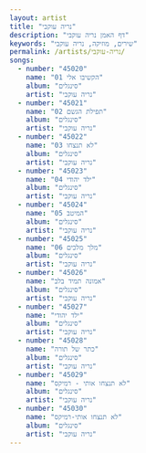 ```yaml
---
layout: artist
title: "נריה עוקבי"
description: "דף האמן נריה עוקבי"
keywords: "שירים, מוזיקה, נריה עוקבי"
permalink: /artists/נריה-עוקבי/
songs:
  - number: "45020"
    name: "01 הקשיבו אלי"
    album: "סינגלים"
    artist: "נריה עוקבי"
  - number: "45021"
    name: "02 תפילת הגשם"
    album: "סינגלים"
    artist: "נריה עוקבי"
  - number: "45022"
    name: "03 לא תנצחו"
    album: "סינגלים"
    artist: "נריה עוקבי"
  - number: "45023"
    name: "04 ילד יהודי"
    album: "סינגלים"
    artist: "נריה עוקבי"
  - number: "45024"
    name: "05 המיטב"
    album: "סינגלים"
    artist: "נריה עוקבי"
  - number: "45025"
    name: "06 מלך מלכים"
    album: "סינגלים"
    artist: "נריה עוקבי"
  - number: "45026"
    name: "אמונה תמיד בלב"
    album: "סינגלים"
    artist: "נריה עוקבי"
  - number: "45027"
    name: "ילד יהודי"
    album: "סינגלים"
    artist: "נריה עוקבי"
  - number: "45028"
    name: "כתר של תורה"
    album: "סינגלים"
    artist: "נריה עוקבי"
  - number: "45029"
    name: "לא תנצחו אותי - רמיקס"
    album: "סינגלים"
    artist: "נריה עוקבי"
  - number: "45030"
    name: "לא תנצחו אותי-רמיקס"
    album: "סינגלים"
    artist: "נריה עוקבי"
---
```


